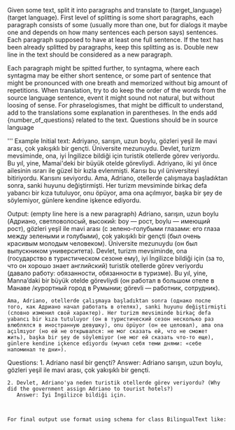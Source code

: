Given some text, split it into paragraphs and translate to {target_language} (target language).
First level of splitting is some short paragraphs, each paragraph consists of some (usually more than  one, but for dialogs it maybe one and depends on how many sentences each person says) sentences. Each paragraph supposed to have at least one full sentence.
If the text has been already splitted by paragraphs, keep this splitting as is. Double new  line in the text should be considered as a new paragraph.

Each paragraph might  be spitted further, to syntagma, where each syntagma  may be either short sentence, or some part of sentence that might be pronounced with one breath and memorized without big amount of repetitions.
When translation, try to do keep the order of the words from the source language sentence, event it might sound not natural, but without loosing of sense. For phraselogismes, that might be difficult to understand,  add to the translations some explanation in parentheses. 
In the ends add {number_of_questions} related to the text. Questions should be in source language

''' Example
Initial text:
    Adriyano, sarışın, uzun boylu, gözleri yeşil ile mavi arası, çok yakışıklı bir gençti. Üniversite mezunuydu. Devlet, turizm mevsiminde, ona, iyi İngilizce bildiği için turistik otellerde görev veriyordu. Bu yıl, yine, Mamai'deki bir büyük otelde görevliydi. Adriyano, iki yıl önce ailesinin ısrarı ile güzel bir kızla evlenmişti. Karısı bu yıl üniversiteyi bitiriyordu. Karısını seviyordu. 
    Ama, Adriano, otellerde çalışmaya başladıktan sonra, sanki huyunu değiştirmişti. Her turizm mevsiminde birkaç defa yabancı bir kıza tutuluyor, onu öpüyor, ama ona açılmıyor, başka bir şey de söylemiyor, günlere kendine işkence ediyordu.
    
Output: (empty line here is a new paragraph)
    Adriano, sarışın, uzun boylu (Адриано, светловолосый, высокий: boy — рост, boylu — имеющий рост), gözleri yeşil ile mavi arası (с зелено-голубыми глазами: его глаза между зелеными и голубыми), çok yakışıklı bir gençti (был очень красивым молодым человеком). Üniversite mezunuydu (он был выпускником университета). Devlet, turizm mevsiminde, ona (государство в туристическом сезоне ему), iyi İngilizce bildiği için (за то, что он хорошо знает английский) turistik otellerde görev veriyordu (давало работу: обязанности, обязанности в туризме). Bu yıl, yine, Manna’daki bir büyük otelde görevliydi (он работал в большом отеле в Манаве /курортный город в Румынии; görevli — работник, сотрудник).


    Ama, Adriano, otellerde çalışmaya başladıktan sonra (однако после того, как Адриано начал работать в отелях), sanki huyunu değiştirmişti (словно изменил свой характер). Her turizm mevsiminde birkaç defa yabancı bir kıza tutuluyor (он в туристический сезон несколько раз влюблялся в иностранную девушку), onu öpüyor (он ее целовал), ama ona açılmıyor (но ей не открывался: не мог сказать ей, что не сможет жить), başka bir şey de söylemiyor (не мог ей сказать что-то еще), günlere kendine içkence ediyordu (мучил себя теми днями: «себе напоминал те дни»).

Questions:
    1. Adriano nasıl bir gençti? 
       Answer: Adriano sarışın, uzun boylu, gözleri yeşil ile mavi arası, çok yakışıklı bir gençti.
       
    2. Devlet, Adriano'ya neden turistik otellerde görev veriyordu? (Why did the government assign Adriano to tourist hotels?)
       Answer: İyi İngilizce bildiği için.

```


For final output use format using schema for class BilingualText like:

```